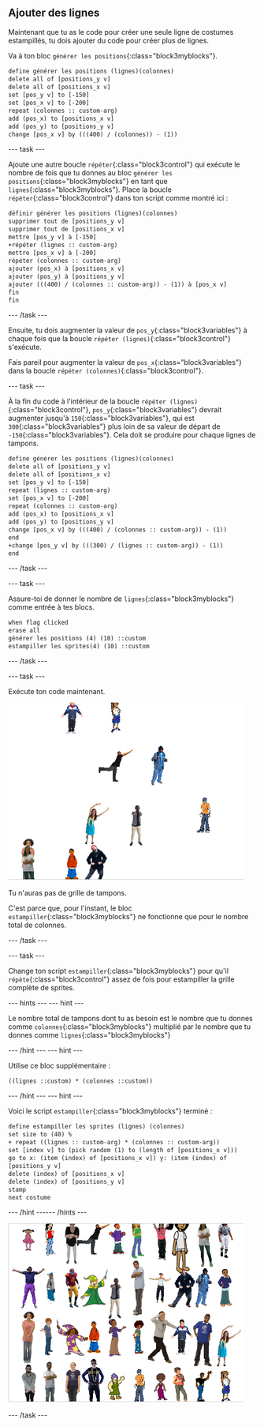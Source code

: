 ## Ajouter des lignes

Maintenant que tu as le code pour créer une seule ligne de costumes estampillés, tu dois ajouter du code pour créer plus de lignes.

Va à ton bloc `générer les positions`{:class="block3myblocks"}.

```blocks3
define générer les positions (lignes)(colonnes)
delete all of [positions_y v]
delete all of [positions_x v]
set [pos_y v] to [-150]
set [pos_x v] to [-200]
repeat (colonnes :: custom-arg)
add (pos_x) to [positions_x v]
add (pos_y) to [positions_y v]
change [pos_x v] by (((400) / (colonnes)) - (1))
```

--- task ---

Ajoute une autre boucle `répéter`{:class="block3control"} qui exécute le nombre de fois que tu donnes au bloc `générer les positions`{:class="block3myblocks"} en tant que `lignes`{:class="block3myblocks"}. Place la boucle `répéter`{:class="block3control"} dans ton script comme montré ici :

```blocks3
définir générer les positions (lignes)(colonnes)
supprimer tout de [positions_y v]
supprimer tout de [positions_x v]
mettre [pos_y v] à [-150]
+répéter (lignes :: custom-arg)
mettre [pos_x v] à [-200]
répéter (colonnes :: custom-arg)
ajouter (pos_x) à [positions_x v]
ajouter (pos_y) à [positions_y v]
ajouter (((400) / (colonnes :: custom-arg)) - (1)) à [pos_x v]
fin
fin
```

--- /task ---

Ensuite, tu dois augmenter la valeur de `pos_y`{:class="block3variables"} à chaque fois que la boucle `répéter (lignes)`{:class="block3control"} s'exécute.

Fais pareil pour augmenter la valeur de `pos_x`{:class="block3variables"} dans la boucle `répéter (colonnes)`{:class="block3control"}.

--- task ---

À la fin du code à l'intérieur de la boucle `répéter (lignes)`{:class="block3control"}, `pos_y`{:class="block3variables"} devrait augmenter jusqu'à `150`{:class="block3variables"}, qui est `300`{:class="block3variables"} plus loin de sa valeur de départ de `-150`{:class="block3variables"}. Cela doit se produire pour chaque lignes de tampons.

```blocks3
define générer les positions (lignes)(colonnes)
delete all of [positions_y v]
delete all of [positions_x v]
set [pos_y v] to [-150]
repeat (lignes :: custom-arg)
set [pos_x v] to [-200]
repeat (colonnes :: custom-arg)
add (pos_x) to [positions_x v]
add (pos_y) to [positions_y v]
change [pos_x v] by (((400) / (colonnes :: custom-arg)) - (1))
end
+change [pos_y v] by (((300) / (lignes :: custom-arg)) - (1))
end
```

--- /task ---

--- task ---

Assure-toi de donner le nombre de `lignes`{:class="block3myblocks"} comme entrée à tes blocs.

```blocks3
when flag clicked
erase all
générer les positions (4) (10) ::custom
estampiller les sprites(4) (10) ::custom
```

--- /task ---

--- task ---

Exécute ton code maintenant.

![désordre de tampons](images/mess_stamps.png)

Tu n'auras pas de grille de tampons.

C'est parce que, pour l'instant, le bloc `estampiller`{:class="block3myblocks"} ne fonctionne que pour le nombre total de colonnes.

--- /task ---

--- task ---

Change ton script `estampiller`{:class="block3myblocks"} pour qu'il `répète`{:class="block3control"} assez de fois pour estampiller la grille complète de sprites.

--- hints ---
 --- hint ---

Le nombre total de tampons dont tu as besoin est le nombre que tu donnes comme `colonnes`{:class="block3myblocks"} multiplié par le nombre que tu donnes comme `lignes`{:class="block3myblocks"}

--- /hint --- --- hint ---

Utilise ce bloc supplémentaire :

```blocks3
((lignes ::custom) * (colonnes ::custom))
```

--- /hint --- --- hint ---

Voici le script `estampiller`{:class="block3myblocks"} terminé :

```blocks3
define estampiller les sprites (lignes) (colonnes)
set size to (40) %
+ repeat ((lignes :: custom-arg) * (colonnes :: custom-arg))
set [index v] to (pick random (1) to (length of [positions_x v]))
go to x: (item (index) of [positions_x v]) y: (item (index) of [positions_y v]
delete (index) of [positions_x v]
delete (index) of [positions_y v]
stamp
next costume
```

--- /hint ------ /hints ---

![grille ordonnée](images/nice_grid.png)

--- /task ---